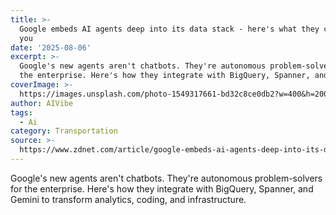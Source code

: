 ```yaml
---
title: >-
  Google embeds AI agents deep into its data stack - here's what they can do for
  you
date: '2025-08-06'
excerpt: >-
  Google's new agents aren't chatbots. They're autonomous problem-solvers for
  the enterprise. Here's how they integrate with BigQuery, Spanner, and Gemi...
coverImage: >-
  https://images.unsplash.com/photo-1549317661-bd32c8ce0db2?w=400&h=200&fit=crop&auto=format
author: AIVibe
tags:
  - Ai
category: Transportation
source: >-
  https://www.zdnet.com/article/google-embeds-ai-agents-deep-into-its-data-stack-heres-what-they-can-do-for-you/
---
```

Google's new agents aren't chatbots. They're autonomous problem-solvers for the enterprise. Here's how they integrate with BigQuery, Spanner, and Gemini to transform analytics, coding, and infrastructure.
